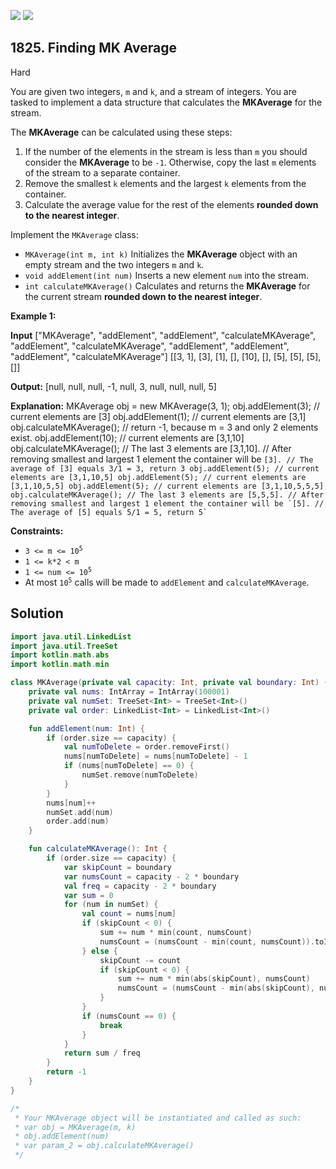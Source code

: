 [![](https://img.shields.io/github/stars/javadev/LeetCode-in-Kotlin?label=Stars&style=flat-square)](https://github.com/javadev/LeetCode-in-Kotlin)
[![](https://img.shields.io/github/forks/javadev/LeetCode-in-Kotlin?label=Fork%20me%20on%20GitHub%20&style=flat-square)](https://github.com/javadev/LeetCode-in-Kotlin/fork)

## 1825\. Finding MK Average

Hard

You are given two integers, `m` and `k`, and a stream of integers. You are tasked to implement a data structure that calculates the **MKAverage** for the stream.

The **MKAverage** can be calculated using these steps:

1.  If the number of the elements in the stream is less than `m` you should consider the **MKAverage** to be `-1`. Otherwise, copy the last `m` elements of the stream to a separate container.
2.  Remove the smallest `k` elements and the largest `k` elements from the container.
3.  Calculate the average value for the rest of the elements **rounded down to the nearest integer**.

Implement the `MKAverage` class:

*   `MKAverage(int m, int k)` Initializes the **MKAverage** object with an empty stream and the two integers `m` and `k`.
*   `void addElement(int num)` Inserts a new element `num` into the stream.
*   `int calculateMKAverage()` Calculates and returns the **MKAverage** for the current stream **rounded down to the nearest integer**.

**Example 1:**

**Input** ["MKAverage", "addElement", "addElement", "calculateMKAverage", "addElement", "calculateMKAverage", "addElement", "addElement", "addElement", "calculateMKAverage"] [[3, 1], [3], [1], [], [10], [], [5], [5], [5], []]

**Output:** [null, null, null, -1, null, 3, null, null, null, 5]

**Explanation:** MKAverage obj = new MKAverage(3, 1); obj.addElement(3); // current elements are [3] obj.addElement(1); // current elements are [3,1] obj.calculateMKAverage(); // return -1, because m = 3 and only 2 elements exist. obj.addElement(10); // current elements are [3,1,10] obj.calculateMKAverage(); // The last 3 elements are [3,1,10]. // After removing smallest and largest 1 element the container will be ```[3]. // The average of [3] equals 3/1 = 3, return 3 obj.addElement(5); // current elements are [3,1,10,5] obj.addElement(5); // current elements are [3,1,10,5,5] obj.addElement(5); // current elements are [3,1,10,5,5,5] obj.calculateMKAverage(); // The last 3 elements are [5,5,5]. // After removing smallest and largest 1 element the container will be `[5]. // The average of [5] equals 5/1 = 5, return 5` ```

**Constraints:**

*   <code>3 <= m <= 10<sup>5</sup></code>
*   `1 <= k*2 < m`
*   <code>1 <= num <= 10<sup>5</sup></code>
*   At most <code>10<sup>5</sup></code> calls will be made to `addElement` and `calculateMKAverage`.

## Solution

```kotlin
import java.util.LinkedList
import java.util.TreeSet
import kotlin.math.abs
import kotlin.math.min

class MKAverage(private val capacity: Int, private val boundary: Int) {
    private val nums: IntArray = IntArray(100001)
    private val numSet: TreeSet<Int> = TreeSet<Int>()
    private val order: LinkedList<Int> = LinkedList<Int>()

    fun addElement(num: Int) {
        if (order.size == capacity) {
            val numToDelete = order.removeFirst()
            nums[numToDelete] = nums[numToDelete] - 1
            if (nums[numToDelete] == 0) {
                numSet.remove(numToDelete)
            }
        }
        nums[num]++
        numSet.add(num)
        order.add(num)
    }

    fun calculateMKAverage(): Int {
        if (order.size == capacity) {
            var skipCount = boundary
            var numsCount = capacity - 2 * boundary
            val freq = capacity - 2 * boundary
            var sum = 0
            for (num in numSet) {
                val count = nums[num]
                if (skipCount < 0) {
                    sum += num * min(count, numsCount)
                    numsCount = (numsCount - min(count, numsCount)).toInt()
                } else {
                    skipCount -= count
                    if (skipCount < 0) {
                        sum += num * min(abs(skipCount), numsCount)
                        numsCount = (numsCount - min(abs(skipCount), numsCount)).toInt()
                    }
                }
                if (numsCount == 0) {
                    break
                }
            }
            return sum / freq
        }
        return -1
    }
}

/*
 * Your MKAverage object will be instantiated and called as such:
 * var obj = MKAverage(m, k)
 * obj.addElement(num)
 * var param_2 = obj.calculateMKAverage()
 */
```
